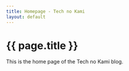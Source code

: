 ```yaml
---
title: Homepage - Tech no Kami
layout: default
---
```


# {{ page.title }}

This is the home page of the Tech no Kami blog.